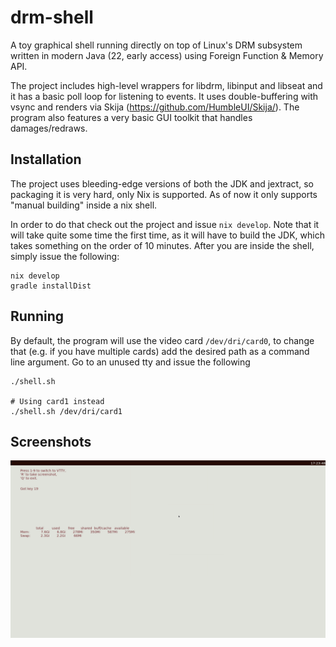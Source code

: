 # drm-shell

A toy graphical shell running directly on top of Linux's DRM subsystem written in modern Java (22, early access)
using Foreign Function & Memory API. 

The project includes high-level wrappers for libdrm, libinput and libseat and it has a basic poll loop for listening to events. 
It uses double-buffering with vsync and renders via Skija (https://github.com/HumbleUI/Skija/). The program also features
a very basic GUI toolkit that handles damages/redraws.

## Installation

The project uses bleeding-edge versions of both the JDK and jextract, so packaging it is very hard, only Nix is supported.
As of now it only supports "manual building" inside a nix shell.

In order to do that check out the project and issue `nix develop`. Note that it will take quite some time the first time, as it will
have to build the JDK, which takes something on the order of 10 minutes. After you are inside the shell, 
simply issue the following:

```shell
nix develop
gradle installDist
```

## Running

By default, the program will use the video card `/dev/dri/card0`, to change that (e.g. if you have multiple cards) 
add the desired path as a command line argument. Go to an unused tty and issue the following

```shell
./shell.sh

# Using card1 instead
./shell.sh /dev/dri/card1
```

## Screenshots

![Screenshot](./screenshot.png)